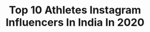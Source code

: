 ---
title: Top 10 Athletes Instagram Influencers In India In 2020
description: >-
  Find top athletes Instagram influencers in India in 2020. Most popular hashtags: #stayhome #wearebfc #staysafe #roomformore.
platform: Instagram
profiles:
  - username: "alphayash"
    fullname: >-
      Yash Sharma
    location: "India"
    followers: 29826
    engagement: 1422
    commentsToLikes: 0.024825
    id: ck8t0ziamtwq00j78vh1sdk7d
    verified: false
    hashtags: ""
  - username: "zareennikhat"
    fullname: >-
      Nikhat Zareen
    location: "India"
    followers: 17609
    engagement: 1070
    commentsToLikes: 0.026409
    id: ck6trxnv41nvs0j716san1kld
    verified: true
    hashtags: "#sundayselfie, #child, #tokyodisneyland, #staysafe"
  - username: "amazingaditi"
    fullname: >-
      Aditi Bumb
    location: "India"
    followers: 19312
    engagement: 718
    commentsToLikes: 0.040622
    id: ck8t9xdhipour0j789spljk22
    verified: false
    hashtags: "#staysafe, #gratefulheart, #hourglass, #loveyourself"
  - username: "arpinder_"
    fullname: >-
      Arpinder Singh
    location: "India"
    followers: 28423
    engagement: 1494
    commentsToLikes: 0.013231
    id: ck6tyzeh46qzv0j71bqgfu7u5
    verified: true
    hashtags: "#bestofthedayphoto, #indianathletes, #birthdaylove, #fitnessfreak"
  - username: "sophiegraceholmes"
    fullname: >-
      Sophie Grace Holmes
    location: "India"
    followers: 39582
    engagement: 188
    commentsToLikes: 0.058208
    id: ck6tms04a8f5k0j71gr9hqa14
    verified: true
    hashtags: "#fitnessisthecure, #quarentine, #reality, #dogsarethebest"
  - username: "ashiquekuruniyan22"
    fullname: >-
      Ashique Kuruniyan
    location: "India"
    followers: 117150
    engagement: 2050
    commentsToLikes: 0.009820
    id: ck6tmmwy985070j71nd5h7bhp
    verified: true
    hashtags: "#footballlovers, #stayathome, #bfcfamily, #play"
  - username: "nishu_kumar22"
    fullname: >-
      Nishu Kumar
    location: "India"
    followers: 22108
    engagement: 913
    commentsToLikes: 0.014087
    id: ck5qc7k5mp8ec0i11xajw3z4k
    verified: true
    hashtags: "#omnamahshivaya, #roomformore, #journeystartshere, #indianfootball"
  - username: "abhishekh_singh07"
    fullname: >-
      Abhishek Singh
    location: "India"
    followers: 6217
    engagement: 2151
    commentsToLikes: 0.020675
    id: ck0w37etqryil0i19098p3kv9
    verified: false
    hashtags: "#happynewyear, #bikelove, #freetime, #familyphotography"
  - username: "m.a.y_45.21"
    fullname: >-
      Muhammed Anas Yahiya
    location: "India"
    followers: 13049
    engagement: 2639
    commentsToLikes: 0.013705
    id: ck0w6gxz08icf0i19c3x8l8ku
    verified: false
    hashtags: "#gosportsvoices, #indianathletics, #fitindiamovement, #thisdaylastyear"
  - username: "neeraj____chopra"
    fullname: >-
      Neeraj Chopra
    location: "India"
    followers: 62976
    engagement: 1834
    commentsToLikes: 0.011069
    id: ck6tyzc9z6qla0j71nvjss368
    verified: true
    hashtags: "#believer, #merrychristmas, #happydiwali, #throwback"
---